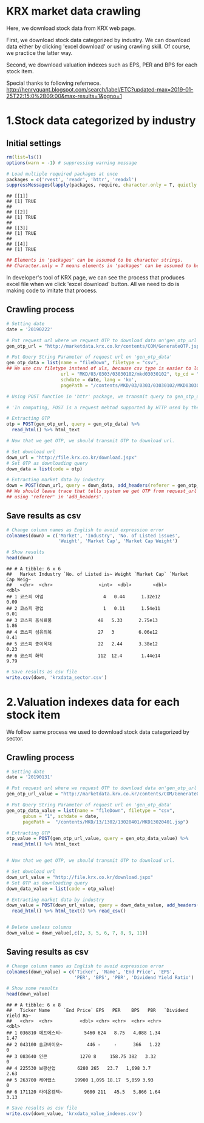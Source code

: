 KRX market data crawling
================

Here, we download stock data from KRX web page.

First, we download stock data categorized by industry. We can download data either by clicking 'excel download' or using crawling skill. Of course, we practice the latter way.

Second, we download valuation indexes such as EPS, PER and BPS for each stock item.

Special thanks to following refernece. <http://henryquant.blogspot.com/search/label/ETC?updated-max=2019-01-25T22:15:0%2B09:00&max-results=1&pgno=1>

1.Stock data categorized by industry
====================================

Initial settings
----------------

``` r
rm(list=ls())
options(warn = -1) # suppressing warning message

# Load multiple required packages at once
packages = c('rvest', 'readr', 'httr', 'readxl')
suppressMessages(lapply(packages, require, character.only = T, quietly = TRUE))
```

    ## [[1]]
    ## [1] TRUE
    ## 
    ## [[2]]
    ## [1] TRUE
    ## 
    ## [[3]]
    ## [1] TRUE
    ## 
    ## [[4]]
    ## [1] TRUE

``` r
## Elements in 'packages' can be assumed to be character strings.
## Character.only = T means elements in 'packages' can be assumed to be character stirngs.
```

In developer's tool of KRX page, we can see the process that produces excel file when we click 'excel download' button. All we need to do is making code to imitate that process.

Crawling process
----------------

``` r
# Setting date
date = '20190222'

# Put request url where we request OTP to download data on'gen_otp_url'
gen_otp_url = "http://marketdata.krx.co.kr/contents/COM/GenerateOTP.jspx?"

# Put Query String Parameter of request url on 'gen_otp_data'
gen_otp_data = list(name = "fileDown", filetype = "csv", 
## We use csv filetype instead of xls, because csv type is easier to load than xls type.
                    url = "MKD/03/0303/03030102/mkd03030102", tp_cd = "ALL",
                    schdate = date, lang = 'ko',
                    pagePath = "/contents/MKD/03/0303/03030102/MKD03030102.jsp")

# Using POST function in 'httr' package, we transmit query to gen_otp_url so that we can extract OTP by html_text.

# 'In computing, POST is a request mehtod supported by HTTP used by the World Wide Web. By design, the POST request mehtod requests that a web sever accepts the data enclosed in the body of the request mesage, most likely for storing it.' by Wikipedia 

# Extracting OTP
otp = POST(gen_otp_url, query = gen_otp_data) %>%
  read_html() %>% html_text

# Now that we get OTP, we should transmit OTP to download url.

# Set download url
down_url = "http://file.krx.co.kr/download.jspx"
# Set OTP as downloading query 
down_data = list(code = otp)

# Extracting market data by industry 
down = POST(down_url, query = down_data, add_headers(referer = gen_otp_url)) %>% read_html() %>% html_text() %>% read_csv() 
## We should leave trace that tells system we get OTP from request_url by
## using 'referer' in 'add_headers'. 
```

Save results as csv
-------------------

``` r
# Change column names as English to avoid expression error
colnames(down) = c('Market', 'Industry', 'No. of Listed issues',
                   'Weight', 'Market Cap', 'Market Cap Weight')

# Show results
head(down)
```

    ## # A tibble: 6 x 6
    ##   Market Industry `No. of Listed is~ Weight `Market Cap` `Market Cap Weig~
    ##   <chr>  <chr>                 <int>  <dbl>        <dbl>             <dbl>
    ## 1 코스피 어업                      4   0.44      1.32e12              0.09
    ## 2 코스피 광업                      1   0.11      1.54e11              0.01
    ## 3 코스피 음식료품                 48   5.33      2.75e13              1.86
    ## 4 코스피 섬유의복                 27   3         6.06e12              0.41
    ## 5 코스피 종이목재                 22   2.44      3.38e12              0.23
    ## 6 코스피 화학                    112  12.4       1.44e14              9.79

``` r
# Save results as csv file
write.csv(down, 'krxdata_sector.csv')
```

2.Valuation indexes data for each stock item
============================================

We follow same process we used to download stock data categorized by sector.

Crawling process
----------------

``` r
# Setting date
date = '20190131'

# Put request url where we request OTP to download data on'gen_otp_url'
gen_otp_url_value = "http://marketdata.krx.co.kr/contents/COM/GenerateOTP.jspx?"

# Put Query String Parameter of request url on 'gen_otp_data'
gen_otp_data_value = list(name = "fileDown", filetype = "csv",                     url = "MKD/13/1302/13020401/mkd13020401", market_gubun = "ALL",
      gubun = "1", schdate = date,
      pagePath =  "/contents/MKD/13/1302/13020401/MKD13020401.jsp")

# Extracting OTP
otp_value = POST(gen_otp_url_value, query = gen_otp_data_value) %>%
  read_html() %>% html_text


# Now that we get OTP, we should transmit OTP to download url.

# Set download url
down_url_value = "http://file.krx.co.kr/download.jspx"
# Set OTP as downloading query 
down_data_value = list(code = otp_value)

# Extracting market data by industry 
down_value = POST(down_url_value, query = down_data_value, add_headers(referer = gen_otp_url_value)) %>%
  read_html() %>% html_text() %>% read_csv() 


# Delete useless columns 
down_value = down_value[,c(2, 3, 5, 6, 7, 8, 9, 11)]
```

Saving results as csv
---------------------

``` r
# Change column names as English to avoid expression error
colnames(down_value) = c('Ticker', 'Name', 'End Price', 'EPS',
                         'PER', 'BPS', 'PBR', 'Dividend Yield Ratio')

# Show some results
head(down_value)
```

    ## # A tibble: 6 x 8
    ##   Ticker Name     `End Price` EPS   PER    BPS   PBR   `Dividend Yield Ra~
    ##   <chr>  <chr>          <dbl> <chr> <chr>  <chr> <chr>               <dbl>
    ## 1 036810 에프에스티~        5460 624   8.75   4,088 1.34                 1.47
    ## 2 043100 솔고바이오~         446 -     -      366   1.22                 0   
    ## 3 083640 인콘            1270 8     158.75 382   3.32                 0   
    ## 4 225530 보광산업        6280 265   23.7   1,698 3.7                  2.63
    ## 5 263700 케어랩스       19900 1,095 18.17  5,059 3.93                 0   
    ## 6 171120 라이온켐텍~        9600 211   45.5   5,866 1.64                 3.13

``` r
# Save results as csv file
write.csv(down_value, 'krxdata_value_indexes.csv')
```
